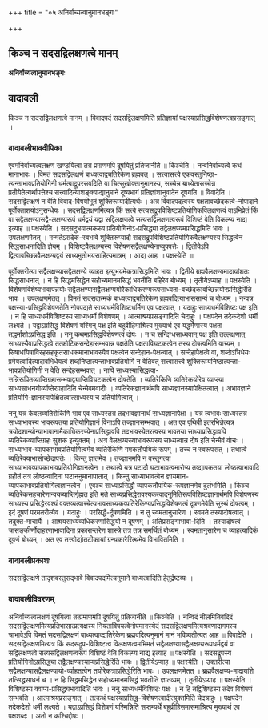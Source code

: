 +++
title = "०५ अनिर्वाच्यत्वानुमानभङ्गः"

+++


## किञ्च न सदसद्विलक्षणत्वे मानम्

**अनिर्वाच्यत्वानुमानभङ्गः**

## **वादावली**

किञ्च न सदसद्विलक्षणत्वे मानम् । विवादपदं सदसद्विलक्षणमिति प्रतिज्ञायां पक्षस्याप्रसिद्धविशेषणत्वप्रसङ्गात् ।

### **वादावलीभावदीपिका**

एवमनिर्वाच्यत्वलक्षणं खण्डयित्वा तत्र प्रमाणमपि दूषयितुं प्रतिजानीते ॥ किञ्चेति । नन्वनिर्वाच्यत्वे कथं मानाभावः । विमतं सदसद्विलक्षणं बाध्यत्वाद्व्यतिरेकेण ब्रह्मवत् । सत्त्वासत्त्वे एकवस्तुनिष्ठा-त्यन्ताभावप्रतियोगिनी धर्मत्वाद्रूपरसवदिति वा चित्सुखोक्तानुमानस्य, सच्चेन्न बाध्येतासच्चेन्न प्रतीयेतेत्यर्थापत्तेश्च सत्त्वादित्याशङ्क्याद्यानुमाने दूष्यभागं प्रतिज्ञांशानुवादेन दूषयति ॥ विवादेति । सदसद्विलक्षणं न वेति विवाद-विषयीभूतं शुक्तिरूप्यादीत्यर्थः । अत्र विवादपदत्वस्य पक्षतावच्छेदकत्वे-नोपादाने पूर्वोक्ताशयोऽनुसन्धेयः । सदसद्विलक्षणमित्यत्र किं सत्त्वे सत्यसद्रूपविशिष्टप्रतियोगिकविलक्षणत्वं वाऽभिप्रेतं किं वा सद्वैलक्षण्यासद्वै-लक्षण्यरूपं धर्मद्वयं यद्वा सद्विलक्षणत्वे सत्यसद्विलक्षणत्वरूपं विशिष्टं वेति विकल्प्य नाद्य इत्याह ॥ पक्षस्येति । सदसदुभयात्मकस्य प्रतियोगिनोऽ-प्रसिद्ध्या तद्वैलक्षण्यमप्रसिद्धमिति भावः । उपलक्षणमेतत् । मन्मतेऽसदेक-स्वभावे शुक्तिरूप्यादौ सदसद्रूपविशिष्टप्रतियोगिकवैलक्षण्यस्य सिद्धत्वेन सिद्धसाधनादिति ज्ञेयम् । विशिष्टवैलक्षण्यस्य विशेषणसद्वैलक्षण्येनाप्युपपत्तेः । द्वितीयेऽपि द्वित्वावच्छिन्नवैलक्षण्यद्वयं साध्यमुतोभयसाहित्यमात्रम् । आद्य आह ॥ पक्षस्येति ॥

पूर्वोक्तरीत्या सद्वैलक्षण्यासद्वैलक्षण्ये व्याहत इत्युभयमेकत्रासिद्धमिति भावः । द्वितीये ब्रह्मवैलक्षण्यमादायांशतः सिद्धसाधनात् । न हि सिद्धमसिद्धेन सहोच्यमानमसिद्धं भवतीति बहिरेव बोध्यम् । तृतीयेऽप्याह ॥ पक्षस्येति । विशेषणविशेष्यभावापन्नयोः सद्वैलक्षण्यासद्वैलक्षण्ययोरैकाधिकरण्यरूपसाध्यता-वच्छेदकावच्छिन्नयोरप्रसिद्धेरिति भावः । उपलक्षणमेतत् । विमतं सदसदात्मकं बाध्यत्वाद्व्यतिरेकेण ब्रह्मवदित्याभाससाम्यं च बोध्यम् । नन्वत्र पक्षस्या-प्रसिद्धविशेषणतेति नोपपद्यते साध्यधर्मविशिष्टधर्मिण एव पक्षत्वात् । यदाहुः साध्यधर्मविशिष्टः पक्ष इति । न हि साध्यधर्मविशिष्टस्य साध्यधर्मो विशेषणम् । आत्माश्रयप्रसङ्गादिति चेदाहुः । पक्षपदेन तदेकदेशो धर्मी लक्ष्यते । यद्वाऽप्रसिद्धं विशेषणं यस्मिन् पक्ष इति बहुव्रीहिमाश्रित्य मुख्यार्थ एव यद्धर्मेणास्य पक्षता तद्धर्मांशोऽप्रसिद्ध इति । ननु कथमप्रसिद्धविशेषणत्वं दोषः । न च सन्दिग्धसाध्यवान् पक्ष इति तल्लक्षणात् साध्यस्यैवाप्रसिद्धत्वे तत्कोटिकसन्देहासम्भवान्न पक्षतेति पक्षताविघटकत्वेन तस्य दोषत्वमिति वाच्यम् । सिषाधयिषाविरहसहकृतसाधकमानाभावस्यैव पक्षत्वेन सन्देहान-पेक्षत्वात् । सन्देहापेक्षत्वे वा, शब्दोऽभिधेयः प्रमेयत्वादित्यादावभिधेयत्वं शब्दनिष्ठात्यन्ताभावप्रतियोगि न वेतिवत् सत्त्वासत्त्वे शुक्तिरूप्यनिष्ठात्यन्ता-भावप्रतियोगिनी न वेति सन्देहसम्भवात् । नापि साध्यस्यासिद्धत्वा-त्तन्निरूपितव्याप्तिग्रहासम्भवाद्व्याप्तिविघटकत्वेन दोषतेति । व्यतिरेकिणि व्यतिरेकयोरेव व्याप्त्या साध्यसाधनयोर्व्याप्तेरग्रहादिति चेन्मैवमवादीः । व्यतिरेकज्ञानार्थमपि साध्यज्ञानस्यापेक्षितत्वात् । अभावज्ञाने प्रतियोगि-ज्ञानस्यापेक्षितत्वात्साध्यस्य च प्रतियोगित्वात् ।

ननु यत्र केवलव्यतिरोकिणि भाव एव साध्यस्तत्र तदभावज्ञानार्थं साध्यज्ञानापेक्षा । यत्र त्वभावः साध्यस्तत्र साध्याभावस्य भावरूपतया प्रतियोगिज्ञानं विनाऽपि तज्ज्ञानसम्भवात् । अत एव पृथिवी इतरभिन्नेत्यत्र त्रयोदशान्योन्याभावानामैकाधिकरण्येनाप्रसिद्धावपि तदभावस्येतरत्वस्य भावतया साध्याप्रसिद्धावपि व्यतिरेकव्याप्तिग्रहः सुशक इत्युक्तम् । अत्र वैलक्षण्यस्याभावरूपस्य साध्यत्वान्न दोष इति चेन्मैवं वोचः । साध्याभाव-व्यापकाभावप्रतियोगित्वमेव व्यतिरेकिणि गमकतौपयिकं रूपम् । तच्च न स्वरूपसत् । तथात्वे व्यतिरेक्याभासोच्छेदापत्तेः । किन्तु ज्ञातमेव । तज्ज्ञानमपि न वस्तुगत्या साध्याभावव्यापकाभावप्रतियोगिज्ञानत्वेन । तथात्वे यत्र पटादौ घटाभावत्वमारोप्य तव्द्यापकतया लोष्ठत्वाभावादि ग्रहीतं तत्र लोष्ठत्वादिना घटाननुमानापातात् । किन्तु साध्याभावत्वेन ज्ञायमान-व्यापकाभावप्रतियोगित्वज्ञानत्वेन । एवञ्च साध्याप्रसिद्धौ व्यापकतौपयिक-रूपज्ञानमेव दुर्लभमिति । किञ्च व्यतिरेकसहचारेणान्वयव्याप्तिर्गृह्यत इति मते साध्यप्रसिद्धेरावश्यकत्वादनुमितिरूपविशिष्टज्ञानार्थमपि विशेषणस्य साध्यस्य प्रसिद्धेरवश्यं वक्तव्यत्वाच्चेत्यभावसाध्यकव्यतिरेकिण्यप्रसिद्धविशेषणत्वं दूषणमेवेति सुस्थं दोषत्वम् । इदं दूषणं परमतरीत्यैव । यदाहुः । परसिद्धै-र्दूषणमिति । न तु स्वमतानुसारेण । स्वमते तस्यादोषत्वात् । तदुक्त-माचार्यैः । आश्रयसाध्यव्यधिकरणासिद्धयो न दूषणम् । अतिप्रसङ्गाभावा-दिति । तस्यादोषत्वं चासङ्कीर्णोदाहरणाभावादिना प्रकारान्तरेण शास्त्रे तत्र तत्र समर्थितं बोध्यम् । स्वमतानुसारेण च व्याहत्यादिकं दूषणं बोध्यम् । अत एव तत्त्वोद्योतटीकायां ग्रन्थकारैरित्थमेव विभावितमिति ।

### **वादावलीप्रकाशः**

सदसद्विलक्षणे तादृशवस्तुसद्भावे विवादपदमित्यनुमाने बाध्यत्वादिति हेतुर्द्रष्टव्यः ।

### **वादावलीविवरणम्**

अनिर्वाच्यत्वलक्षणं दूषयित्वा तत्प्रमाणमपि दूषयितुं प्रतिजानीते ॥ किञ्चेति । नन्विदं नीलमितिवदिदं सदसद्विलक्षणमित्यप्रतिभासात्प्रत्यक्षस्य नियताविषयत्वेनोपमानस्येदं सदसद्विलक्षणमित्यश्रवणादागमस्य चाभावेऽपि विमतं सदसद्विलक्षणं बाध्यत्वाव्द्यतिरेकेण ब्रह्मवदित्यनुमानं मानं भविष्यतीत्यत आह ॥ विवादेति । सदसद्विलक्षणमित्यत्र किं सदसद्रूप-विशिष्टत्व विलक्षणत्वमभिमतं सद्वैलक्षण्यासद्वैलक्षण्यरूपधर्मद्वयं वा सद्विलक्षणत्वे सत्यसद्विलक्षणत्वरूपं विशिष्टं वेति विकल्प्य नाद्य इत्याह ॥ पक्षस्येति । सदसद्रूपस्य प्रतियोगिनोऽप्रसिद्ध्या तद्वैलक्षण्यस्याप्यप्रसिद्धेरिति भावः । द्वितीयेऽप्याह ॥ पक्षस्येति । उक्तरीत्या सद्वैलक्षण्यासद्वैलक्षण्यायो-र्व्याहतत्वेन तयोरेकत्राप्रसिद्धेरिति भावः । उपलक्षणमेतत् । ब्रह्मवैलक्षण्य-मादायांशे तत्सिद्धसाधनं च । न हि सिद्धमसिद्धेन सहोच्यमानमसिद्धं भवतीति ज्ञातव्यम् । तृतीयेऽप्याह ॥ पक्षस्येति । विशिष्टस्य क्वाप्य-प्रसिद्ध्यभावादिति भावः । ननु साध्यधर्मविशिष्टः पक्षः । न हि तद्विशिष्टस्य तदेव विशेषणं सम्भवति । आत्माश्रयप्रसङ्गात् । तत्कथं पक्षस्याप्रसिद्ध-विशेषणत्वादीत्युक्तमिति चेदत्राहुः । पक्षपदेन तदेकदेशो धर्मी लक्ष्यते । यद्वाऽप्रसिद्धं विशेषणं यस्मिन्निति सप्तम्यर्थे बहुव्रीहिसमासमाश्रित्य मुख्यार्थ एव पक्षशब्दः । अतो न कश्चिद्दोषः ।


